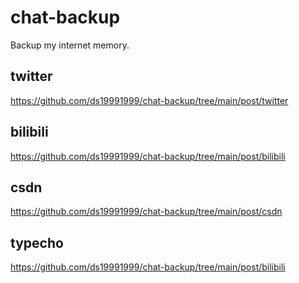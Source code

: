 # chat-backup

Backup my internet memory.

## twitter
https://github.com/ds19991999/chat-backup/tree/main/post/twitter

## bilibili
https://github.com/ds19991999/chat-backup/tree/main/post/bilibili
## csdn
https://github.com/ds19991999/chat-backup/tree/main/post/csdn
## typecho
https://github.com/ds19991999/chat-backup/tree/main/post/bilibili
